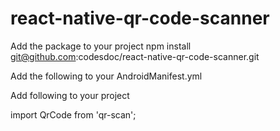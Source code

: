 # react-native-qr-code-scanner

Add the package to your project 
npm install git@github.com:codesdoc/react-native-qr-code-scanner.git

Add the following to your AndroidManifest.yml
<uses-permission android:name="android.permission.CAMERA" />

Add following to your project

import QrCode from 'qr-scan';

<QrCode onScan={console.log} />



